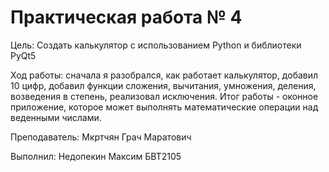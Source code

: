 # Практическая работа № 4

Цель: Создать калькулятор с использованием Python и библиотеки PyQt5

Ход работы: сначала я разобрался, как работает калькулятор, добавил 10 цифр, добавил функции сложения, вычитания, умножения, деления, возведения в степень, реализовал исключения. Итог работы - оконное приложение, которое может выполнять математические операции над веденными числами.

Преподаватель: Мкртчян Грач Маратович

Выполнил: Недопекин Максим БВТ2105
